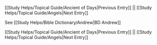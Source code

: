 [[Study Helps/Topical Guide/Ancient of Days|Previous Entry]]  ||  [[Study Helps/Topical Guide/Angels|Next Entry]]

 See [[Study Helps/Bible Dictionary/Andrew|BD Andrew]]

[[Study Helps/Topical Guide/Ancient of Days|Previous Entry]]  ||  [[Study Helps/Topical Guide/Angels|Next Entry]]